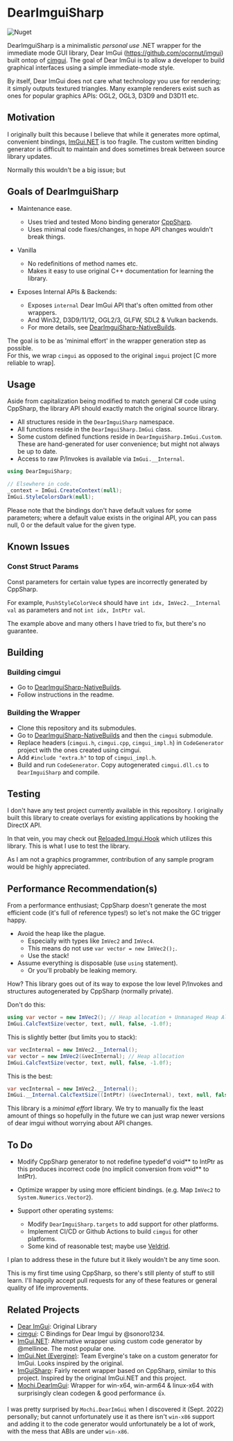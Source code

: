 # DearImguiSharp

![Nuget](https://img.shields.io/nuget/v/DearImguiSharp)

DearImguiSharp is a minimalistic *personal use* .NET wrapper for the immediate mode GUI library, Dear ImGui (https://github.com/ocornut/imgui) built ontop of [cimgui](https://github.com/Extrawurst/cimgui). The goal of Dear ImGui is to allow a developer to build graphical interfaces using a simple immediate-mode style. 

By itself, Dear ImGui does not care what technology you use for rendering; it simply outputs textured triangles. Many example renderers exist such as ones for popular graphics APIs: OGL2, OGL3, D3D9 and D3D11 etc.

## Motivation

I originally built this because I believe that while it generates more optimal, convenient bindings, [ImGui.NET](https://github.com/mellinoe/ImGui.NET) is too fragile. The custom written binding generator is difficult to maintain and does sometimes break between source library updates.  

Normally this wouldn't be a big issue; but 

## Goals of DearImguiSharp

- Maintenance ease.  
	- Uses tried and tested Mono binding generator [CppSharp](https://github.com/mono/CppSharp).  
	- Uses minimal code fixes/changes, in hope API changes wouldn't break things.  

- Vanilla  
	- No redefinitions of method names etc.  
	- Makes it easy to use original C++ documentation for learning the library.  

- Exposes Internal APIs & Backends:  
  - Exposes `internal` Dear ImGui API that's often omitted from other wrappers.  
  - And Win32, D3D9/11/12, OGL2/3, GLFW, SDL2 & Vulkan backends.  
  - For more details, see [DearImguiSharp-NativeBuilds](https://github.com/Sewer56/DearImguiSharp-NativeBuilds).  

The goal is to be as 'minimal effort' in the wrapper generation step as possible.  
For this, we wrap `cimgui` as opposed to the original `imgui` project [C more reliable to wrap].

## Usage

Aside from capitalization being modified to match general C# code using CppSharp, the library API should exactly match the original source library.

- All structures reside in the `DearImguiSharp` namespace.  
- All functions reside in the `DearImguiSharp.ImGui` class.  
- Some custom defined functions reside in `DearImguiSharp.ImGui.Custom`. These are hand-generated for user convenience; but might not always be up to date.  
- Access to raw P/Invokes is available via `ImGui.__Internal`.  

```csharp
using DearImguiSharp;

// Elsewhere in code.
_context = ImGui.CreateContext(null);
ImGui.StyleColorsDark(null);
```

Please note that the bindings don't have default values for some parameters; where a default value exists in the original API, you can pass null, 0 or the default value for the given type.

## Known Issues

### Const Struct Params
Const parameters for certain value types are incorrectly generated by CppSharp.  

For example, `PushStyleColorVec4` should have `int idx, ImVec2.__Internal val` as parameters and not `int idx, IntPtr val`.  

The example above and many others I have tried to fix, but there's no guarantee.  

## Building

### Building cimgui

- Go to [DearImguiSharp-NativeBuilds](https://github.com/Sewer56/DearImguiSharp-NativeBuilds).  
- Follow instructions in the readme.  

### Building the Wrapper

- Clone this repository and its submodules.  
- Go to [DearImguiSharp-NativeBuilds](https://github.com/Sewer56/DearImguiSharp-NativeBuilds) and then the `cimgui` submodule.  
- Replace headers (`cimgui.h`, `cimgui.cpp`, `cimgui_impl.h`) in `CodeGenerator` project with the ones created using cimgui.  
- Add `#include "extra.h"` to top of `cimgui_impl.h`.  
- Build and run `CodeGenerator`. Copy autogenerated `cimgui.dll.cs` to `DearImguiSharp` and compile.  

## Testing

I don't have any test project currently available in this repository. I originally built this library to create overlays for existing applications by hooking the DirectX API.  

In that vein, you may check out [Reloaded.Imgui.Hook](https://github.com/Sewer56/Reloaded.Imgui.Hook) which utilizes this library. This is what I use to test the library.  

As I am not a graphics programmer, contribution of any sample program would be highly appreciated.  

## Performance Recommendation(s)
From a performance enthusiast; CppSharp doesn't generate the most efficient code (it's full of reference types!) so let's not make the GC trigger happy.

- Avoid the heap like the plague.  
    - Especially with types like `ImVec2` and `ImVec4`. 
	- This means do not use  `var vector = new ImVec2();`.
	- Use the stack! 
- Assume everything is disposable (use `using` statement).
  - Or you'll probably be leaking memory. 
	
How? This library goes out of its way to expose the low level P/Invokes and structures autogenerated by CppSharp (normally private).

Don't do this:

```csharp
using var vector = new ImVec2(); // Heap allocation + Unmanaged Heap Allocation + Dictionary Entry
ImGui.CalcTextSize(vector, text, null, false, -1.0f);
```

This is slightly better (but limits you to stack):

```csharp
var vecInternal = new ImVec2.__Internal();
var vector = new ImVec2(&vecInternal); // Heap allocation
ImGui.CalcTextSize(vector, text, null, false, -1.0f);
```

This is the best:
```csharp
var vecInternal = new ImVec2.__Internal();
ImGui.__Internal.CalcTextSize((IntPtr) (&vecInternal), text, null, false, -1.0f);
```
	
This library is a *minimal effort* library. We try to manually fix the least amount of things so hopefully in the future we can just wrap newer versions of dear imgui without worrying about API changes.

## To Do

- Modify CppSharp generator to not redefine typedef'd void\*\* to IntPtr as this produces incorrect code (no implicit conversion from void\*\* to IntPtr).
- Optimize wrapper by using more efficient bindings. (e.g. Map `ImVec2` to `System.Numerics.Vector2`).

- Support other operating systems:
  - Modify `DearImguiSharp.targets` to add support for other platforms.
  - Implement CI/CD or Github Actions to build `cimgui` for other platforms. 
  - Some kind of reasonable test; maybe use [Veldrid](https://github.com/mellinoe/veldrid).

I plan to address these in the future but it likely wouldn't be any time soon.

This is my first time using CppSharp, so there's still plenty of stuff to still learn.
I'll happily accept pull requests for any of these features or general quality of life improvements.

## Related Projects

- [Dear ImGui](https://github.com/ocornut/imgui): Original Library  
- [cimgui](https://github.com/cimgui/cimgui): C Bindings for Dear Imgui by @sonoro1234.  
- [ImGui.NET](https://github.com/mellinoe/ImGui.NET): Alternative wrapper using custom code generator by @mellinoe. The most popular one.  
- [ImGui.Net (Evergine)](https://github.com/EvergineTeam/ImGui.Net): Team Evergine's take on a custom generator for ImGui. Looks inspired by the original.  
- [ImGuiSharp](https://github.com/MarioGK/ImGuiSharp): Fairly recent wrapper based on CppSharp, similar to this project. Inspired by the original ImGui.NET and this project.  
- [Mochi.DearImGui](https://github.com/MochiLibraries/Mochi.DearImGui): Wrapper for win-x64, win-arm64 & linux-x64 with surprisingly clean codegen & good performance 👍.  

I was pretty surprised by `Mochi.DearImGui` when I discovered it (Sept. 2022) personally; but cannot unfortunately use it as there isn't `win-x86` support and adding it to the code generator would unfortunately be a lot of work, with the mess that ABIs are under `win-x86`.  
